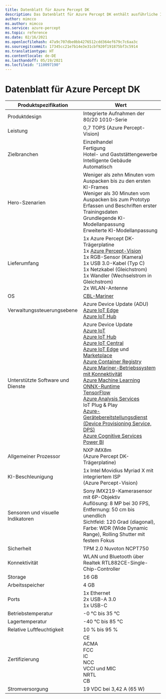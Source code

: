 ```yaml
---
title: Datenblatt für Azure Percept DK
description: Das Datenblatt für Azure Percept DK enthält ausführliche Informationen zu Gerätespezifikationen.
author: mimcco
ms.author: mimcco
ms.service: azure-percept
ms.topic: reference
ms.date: 02/16/2021
ms.openlocfilehash: 47a9c707dbe0bb4276512cdd364ef679c7c6aa3c
ms.sourcegitcommit: 17345cc21e7b14e3e31cbf920f191875bf3c5914
ms.translationtype: HT
ms.contentlocale: de-DE
ms.lasthandoff: 05/19/2021
ms.locfileid: "110097190"
---
```

# <a name="azure-percept-dk-datasheet"></a>Datenblatt für Azure Percept DK

|Produktspezifikation           |Wert     |
|--------------------------------|--------|
|Produktdesign               |Integrierte Aufnahmen der 80/20 1010-Serie |
|Leistung                     |0,7 TOPS (Azure Percept-Vision)|
|Zielbranchen               |Einzelhandel <br> Fertigung <br> Hotel- und Gaststättengewerbe <br> Intelligente Gebäude <br> Automatisch |
|Hero-Szenarien                  |Weniger als zehn Minuten vom Auspacken bis zu den ersten KI-Frames <br> Weniger als 30 Minuten vom Auspacken bis zum Prototyp <br> Erfassen und Beschriften erster Trainingsdaten <br> Grundlegende KI-Modellanpassung <br> Erweiterte KI-Modellanpassung |
|Lieferumfang                 |1x Azure Percept DK-Trägerplatine  <br> 1x [Azure Percept-Vision](./azure-percept-vision-datasheet.md) <br> 1x RGB-Sensor (Kamera) <br> 1x USB 3.0-Kabel (Typ C) <br> 1x Netzkabel (Gleichstrom) <br> 1x Wandler (Wechselstrom in Gleichstrom) <br> 2x WLAN-Antenne  |
|OS                              |[CBL-Mariner](https://github.com/microsoft/CBL-Mariner)           |
|Verwaltungssteuerungsebene        |Azure Device Update (ADU) <br> [Azure IoT Edge](https://azure.microsoft.com/services/iot-edge/) <br> [Azure IoT Hub](https://azure.microsoft.com/services/iot-hub/)          |
|Unterstützte Software und Dienste |Azure Device Update <br> [Azure IoT](https://azure.microsoft.com/overview/iot/) <br> [Azure IoT Hub](https://azure.microsoft.com/services/iot-hub/) <br> [Azure IoT Central](https://azure.microsoft.com/services/iot-central/) <br> [Azure IoT Edge](https://azure.microsoft.com/services/iot-edge/) und [Marketplace](https://azuremarketplace.microsoft.com/marketplace/apps/category/internet-of-things?page=1) <br> [Azure Container Registry](https://azure.microsoft.com/services/container-registry/) <br> [Azure Mariner-Betriebssystem mit Konnektivität](https://github.com/microsoft/CBL-Mariner) <br> [Azure Machine Learning](https://azure.microsoft.com/services/machine-learning/) <br> [ONNX-Runtime](https://www.onnxruntime.ai/) <br> [TensorFlow](https://www.tensorflow.org/) <br> [Azure Analysis Services](https://azure.microsoft.com/services/analysis-services/) <br> IoT Plug & Play <br> [Azure-Gerätebereitstellungsdienst (Device Provisioning Service, DPS)](../iot-dps/index.yml) <br> [Azure Cognitive Services](https://azure.microsoft.com/services/cognitive-services/) <br> [Power BI](https://powerbi.microsoft.com/)      |
|Allgemeiner Prozessor               |NXP iMX8m (Azure Percept DK-Trägerplatine)        |
|KI-Beschleunigung                 |1x Intel Movidius Myriad X mit integriertem ISP (Azure Percept-Vision) |
|Sensoren und visuelle Indikatoren   |Sony IMX219-Kamerasensor mit 6P-Objektiv<br>Auflösung: 8 MP bei 30 FPS, Entfernung: 50 cm bis unendlich<br>Sichtfeld: 120 Grad (diagonal), Farbe: WDR (Wide Dynamic Range), Rolling Shutter mit festem Fokus|
|Sicherheit                        |TPM 2.0 Nuvoton NCPT750 |
|Konnektivität                    |WLAN und Bluetooth über Realtek RTL882CE-Single-Chip-Controller     |
|Storage                         |16 GB     |
|Arbeitsspeicher                          |4 GB     |
|Ports                           |1x Ethernet <br> 2x USB-A 3.0 <br> 1x USB-C     |
|Betriebstemperatur           |-0 °C bis 35 °C     |
|Lagertemperatur       |-40 °C bis 85 °C     |
|Relative Luftfeuchtigkeit               |10 % bis 95 %    |
|Zertifizierung                   |CE <br> ACMA <br> FCC <br> IC <br> NCC <br> VCCI und MIC <br> NRTL <br> CB   |
|Stromversorgung                    |19 VDC bei 3,42 A (65 W) |